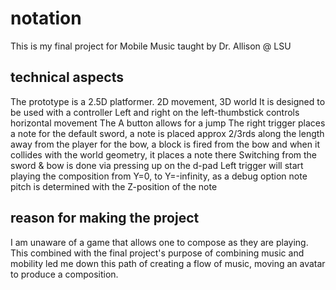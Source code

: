 # notation

This is my final project for Mobile Music taught by Dr. Allison @ LSU

## technical aspects

The prototype is a 2.5D platformer.  2D movement, 3D world
It is designed to be used with a controller
Left and right on the left-thumbstick controls horizontal movement
The A button allows for a jump
The right trigger places a note
for the default sword, a note is placed approx 2/3rds along the length away from the player
for the bow, a block is fired from the bow and when it collides with the world geometry, it places a note there
Switching from the sword & bow is done via pressing up on the d-pad
Left trigger will start playing the composition from Y=0, to Y=-infinity, as a debug option
note pitch is determined with the Z-position of the note

## reason for making the project
I am unaware of a game that allows one to compose as they are playing.
This combined with the final project's purpose of combining music and mobility led me down this path
of creating a flow of music, moving an avatar to produce a composition.
